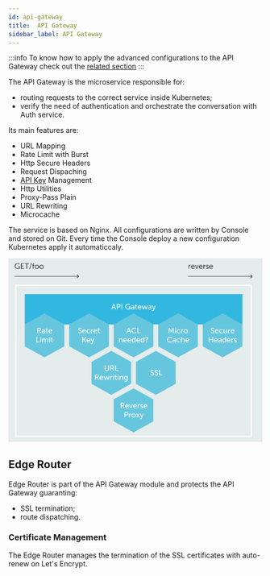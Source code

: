 ```yaml
---
id: api-gateway
title:  API Gateway
sidebar_label: API Gateway
---
```

:::info
To know how to apply the advanced configurations to the API Gateway check out the [related section](../development_suite/api-console/advanced-section/api-gateway/how-to)
:::

The API Gateway is the microservice responsible for:

- routing requests to the correct service inside Kubernetes;
- verify the need of authentication and orchestrate the conversation with Auth service.

Its main features are:

* URL Mapping
* Rate Limit with Burst
* Http Secure Headers
* Request Dispaching
* [API Key](../development_suite/api-console/api-design/api-key) Management
* Http Utilities
* Proxy-Pass Plain
* URL Rewriting
* Microcache

The service is based on Nginx. All configurations are written by Console and stored on Git. Every time the Console deploy a new configuration Kubernetes apply it automaticcaly.

![API Gateway](img/gateway.PNG)

## Edge Router

Edge Router is part of the API Gateway module and protects the API Gateway guaranting:

- SSL termination;
- route dispatching.

### Certificate Management

The Edge Router manages the termination of the SSL certificates with auto-renew on Let's Encrypt.
